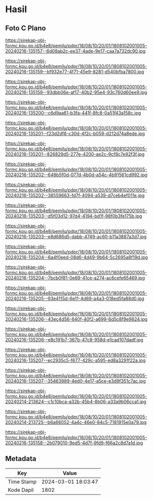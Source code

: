 # Hasil

## Foto C Plano

https://sirekap-obj-formc.kpu.go.id/b4e8/pemilu/pdpr/18/08/10/20/01/1808102001005-20240216-135157--6d08ab2c-ee37-4ade-9e17-caa7a732dc90.jpg

https://sirekap-obj-formc.kpu.go.id/b4e8/pemilu/pdpr/18/08/10/20/01/1808102001005-20240216-135159--bf932e77-4f71-45e9-8281-d540bfba7800.jpg

https://sirekap-obj-formc.kpu.go.id/b4e8/pemilu/pdpr/18/08/10/20/01/1808102001005-20240216-135159--93dbb06e-af17-40b2-95e4-93c760d60ee9.jpg

https://sirekap-obj-formc.kpu.go.id/b4e8/pemilu/pdpr/18/08/10/20/01/1808102001005-20240216-135200--c6d9aa61-b3fa-441f-8fc8-0a51f43a158c.jpg

https://sirekap-obj-formc.kpu.go.id/b4e8/pemilu/pdpr/18/08/10/20/01/1808102001005-20240216-135201--f23d2df8-c30d-4f2c-b059-d212d74a8ede.jpg

https://sirekap-obj-formc.kpu.go.id/b4e8/pemilu/pdpr/18/08/10/20/01/1808102001005-20240216-135201--826829d5-277e-4200-ae2c-9cf8c7e92f3f.jpg

https://sirekap-obj-formc.kpu.go.id/b4e8/pemilu/pdpr/18/08/10/20/01/1808102001005-20240216-135202--648b5f0d-077d-4b0d-a54c-4b91561cd992.jpg

https://sirekap-obj-formc.kpu.go.id/b4e8/pemilu/pdpr/18/08/10/20/01/1808102001005-20240216-135202--38559663-fd7f-4094-a539-d7ceb4ef011e.jpg

https://sirekap-obj-formc.kpu.go.id/b4e8/pemilu/pdpr/18/08/10/20/01/1808102001005-20240216-135203--d5f03d12-97d4-4194-bd1f-98f0b3fe175b.jpg

https://sirekap-obj-formc.kpu.go.id/b4e8/pemilu/pdpr/18/08/10/20/01/1808102001005-20240216-135203--e8d686d5-dabb-4749-ac60-b11a3887a3d7.jpg

https://sirekap-obj-formc.kpu.go.id/b4e8/pemilu/pdpr/18/08/10/20/01/1808102001005-20240216-135204--6a4f0eed-08d6-4d49-9b64-5c2695a8f19d.jpg

https://sirekap-obj-formc.kpu.go.id/b4e8/pemilu/pdpr/18/08/10/20/01/1808102001005-20240216-135204--7bcb0f81-0e69-41ce-a274-ac6cefe65469.jpg

https://sirekap-obj-formc.kpu.go.id/b4e8/pemilu/pdpr/18/08/10/20/01/1808102001005-20240216-135205--93e4115d-6e11-4d69-a4a3-018ed5fa88d0.jpg

https://sirekap-obj-formc.kpu.go.id/b4e8/pemilu/pdpr/18/08/10/20/01/1808102001005-20240216-135206--43ec4d56-640f-40f2-a699-6d5c8f9e9824.jpg

https://sirekap-obj-formc.kpu.go.id/b4e8/pemilu/pdpr/18/08/10/20/01/1808102001005-20240216-135206--e8c191b7-367b-47c8-958d-e1cad107dadf.jpg

https://sirekap-obj-formc.kpu.go.id/b4e8/pemilu/pdpr/18/08/10/20/01/1808102001005-20240216-135207--ec2935c5-f677-429c-a595-ed8a3291f22a.jpg

https://sirekap-obj-formc.kpu.go.id/b4e8/pemilu/pdpr/18/08/10/20/01/1808102001005-20240216-135207--35463989-4ed0-4e17-a5ce-e3d9f351c7ac.jpg

https://sirekap-obj-formc.kpu.go.id/b4e8/pemilu/pdpr/18/08/10/20/01/1808102001005-20240214-213624--c1c10bca-a32b-45b4-8b06-a33a9b06cca1.jpg

https://sirekap-obj-formc.kpu.go.id/b4e8/pemilu/pdpr/18/08/10/20/01/1808102001005-20240214-213725--b6a66052-4a4c-46e0-84c5-7181915e0a79.jpg

https://sirekap-obj-formc.kpu.go.id/b4e8/pemilu/pdpr/18/08/10/20/01/1808102001005-20240216-135158--2b079010-9ed5-4d7f-9fd9-f66a2c8d7a1d.jpg


## Metadata

| Key        | Value               |
| ---------- | ------------------- |
| Time Stamp | 2024-03-01 18:03:47 |
| Kode Dapil | 1802                |



